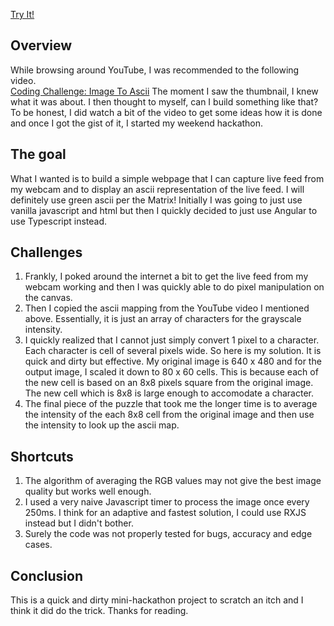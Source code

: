 [Try It!](https://ascii-webcam-hujanais.vercel.app/)

## Overview

While browsing around YouTube, I was recommended to the following video.  
[Coding Challenge: Image To Ascii](https://www.youtube.com/watch?v=55iwMYv8tGI)
The moment I saw the thumbnail, I knew what it was about. I then thought to myself, can I build something like that? To be honest, I did watch a bit of the video to get some ideas how it is done and once I got the gist of it, I started my weekend hackathon.

## The goal

What I wanted is to build a simple webpage that I can capture live feed from my webcam and to display an ascii representation of the live feed. I will definitely use green ascii per the Matrix! Initially I was going to just use vanilla javascript and html but then I quickly decided to just use Angular to use Typescript instead.

## Challenges

1.  Frankly, I poked around the internet a bit to get the live feed from my webcam working and then I was quickly able to do pixel manipulation on the canvas.
2.  Then I copied the ascii mapping from the YouTube video I mentioned above. Essentially, it is just an array of characters for the grayscale intensity.
3.  I quickly realized that I cannot just simply convert 1 pixel to a character. Each character is cell of several pixels wide. So here is my solution. It is quick and dirty but effective. My original image is 640 x 480 and for the output image, I scaled it down to 80 x 60 cells. This is because each of the new cell is based on an 8x8 pixels square from the original image. The new cell which is 8x8 is large enough to accomodate a character.
4.  The final piece of the puzzle that took me the longer time is to average the intensity of the each 8x8 cell from the original image and then use the intensity to look up the ascii map.

## Shortcuts

1. The algorithm of averaging the RGB values may not give the best image quality but works well enough.
2. I used a very naive Javascript timer to process the image once every 250ms. I think for an adaptive and fastest solution, I could use RXJS instead but I didn't bother.
3. Surely the code was not properly tested for bugs, accuracy and edge cases.

## Conclusion

This is a quick and dirty mini-hackathon project to scratch an itch and I think it did do the trick. Thanks for reading.
